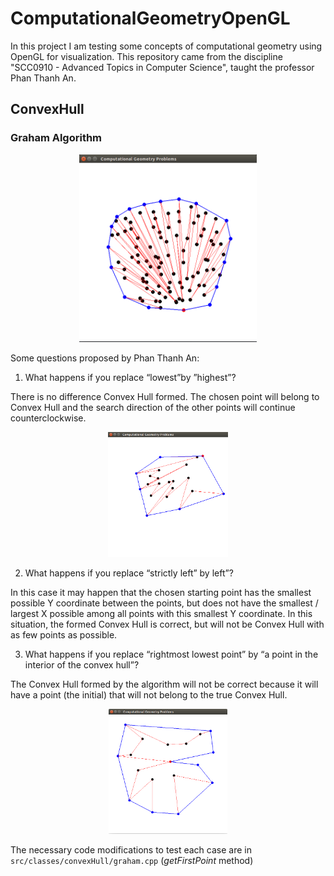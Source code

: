 # ComputationalGeometryOpenGL
In this project I am testing some concepts of computational geometry using OpenGL for visualization. This repository came from the discipline "SCC0910 - Advanced Topics in Computer Science", taught the professor Phan Thanh An.

## ConvexHull

### Graham Algorithm
<p align="center">
<img src="https://raw.githubusercontent.com/Brenocq/ComputationalGeometryOpenGL/master/img/ConvexHullGraham.png" height=300></img>
</p>

Some questions proposed by Phan Thanh An:
1. What happens if you replace “lowest”by ”highest”?

  There is no difference Convex Hull formed. The chosen point will belong to Convex Hull and the search direction of the other points will continue counterclockwise.

  <p align="center">
  <img src="https://raw.githubusercontent.com/Brenocq/ComputationalGeometryOpenGL/master/img/ConvexHullGrahamHighestPoint.png" height=200></img>
  </p>

2. What happens if you replace “strictly left” by left”?

  In this case it may happen that the chosen starting point has the smallest possible Y coordinate between the points, but does not have the smallest / largest X possible among all points with this smallest Y coordinate. In this situation, the formed Convex Hull is correct, but will not be Convex Hull with as few points as possible.

3. What happens if you replace “rightmost lowest point” by “a point in the interior of the convex hull”?

  The Convex Hull formed by the algorithm will not be correct because it will have a point (the initial) that will not belong to the true Convex Hull.

  <p align="center">
  <img src="https://raw.githubusercontent.com/Brenocq/ComputationalGeometryOpenGL/master/img/ConvexHullGrahamPointInside.png" height=200></img>
  </p>

The necessary code modifications to test each case are in `src/classes/convexHull/graham.cpp` (_getFirstPoint_ method)
